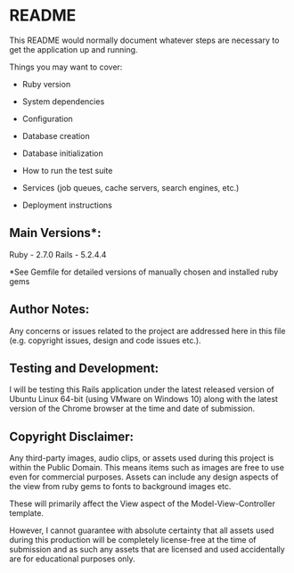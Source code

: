 # README

This README would normally document whatever steps are necessary to get the
application up and running.

Things you may want to cover:

* Ruby version

* System dependencies

* Configuration

* Database creation

* Database initialization

* How to run the test suite

* Services (job queues, cache servers, search engines, etc.)

* Deployment instructions


Main Versions*:
-----------------------------------------
Ruby - 2.7.0
Rails - 5.2.4.4

*See Gemfile for detailed versions of manually chosen and installed ruby gems


Author Notes:
-----------------------------------------
Any concerns or issues related to the project are addressed here in this file (e.g. copyright issues, design and code issues etc.).


Testing and Development:
-----------------------------------------
I will be testing this Rails application under the latest released version of Ubuntu Linux 64-bit (using VMware on Windows 10) along with the latest version of the Chrome browser at the time and date of submission.


Copyright Disclaimer:
-----------------------------------------
Any third-party images, audio clips, or assets used during this project is within the Public Domain. This means items such as images are free to use even for commercial purposes. Assets can include any design aspects of the view from ruby gems to fonts to background images etc.

These will primarily affect the View aspect of the Model-View-Controller template.

However, I cannot guarantee with absolute certainty that all assets used during this production will be completely license-free at the time of submission and as such any assets that are licensed and used accidentally are for educational purposes only.
